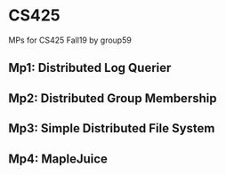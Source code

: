 # CS425 

MPs for CS425 Fall19 by group59

## Mp1: Distributed Log Querier

## Mp2: Distributed Group Membership

## Mp3: Simple Distributed File System

## Mp4: MapleJuice
